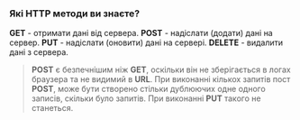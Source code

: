### Які HTTP методи ви знаєте?
**GET** - отримати дані від сервера.
**POST** - надіслати (додати) дані на сервер.
**PUT** - надіслати (оновити) дані на сервері.
**DELETE** - видалити дані з сервера.

> **POST** є безпечнішим ніж **GET**, оскільки він не зберігається в логах браузера та не видимий в **URL**.
> При виконанні кількох запитів пост **POST**, може бути створено стільки дублюючих одне одного записів, скільки було запитів. При виконанні **PUT** такого не станеться.
